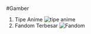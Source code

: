 #Gamber
1. Tipe Anime ![tipe anime](https://github.com/user-attachments/assets/06e9f5d7-9d95-44b8-a351-89f6bfa5a380)
2. Fandom Terbesar ![Fandom](https://github.com/user-attachments/assets/b6c7b3ee-94a4-4151-ac8e-39e2d43afdcd)

